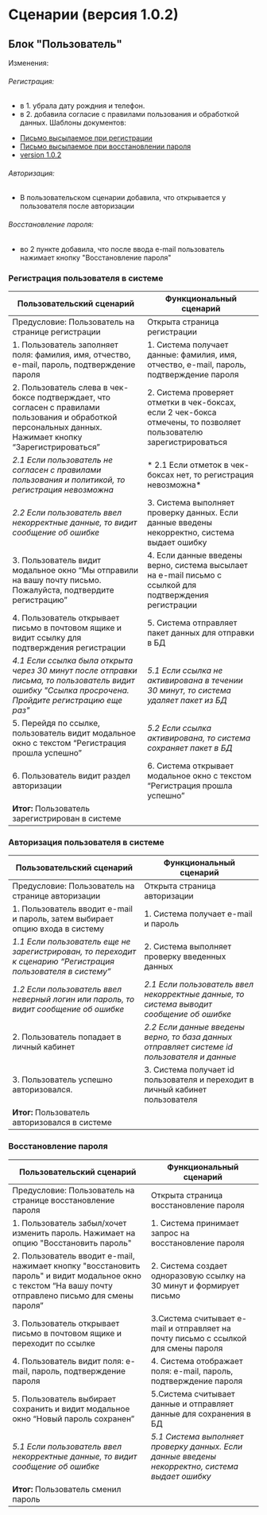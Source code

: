 # Сценарии (версия 1.0.2)
## Блок "Пользователь"
Изменения:
###### Регистрация: 
+ в 1. убрала дату рождния и телефон. 
+ в 2. добавила согласие с правилами пользования и обработкой данных. Шаблоны документов:
 - [Письмо высылаемое при регистрации](https://schstp.github.io/Theater-Platform/scenarios/version_1_0_2/Письмо_Регистрации)
 - [Письмо высылаемое при восстановлении пароля](https://schstp.github.io/Theater-Platform/scenarios/version_1_0_2/Письмо_восстановления)
 - [version 1.0.2](https://schstp.github.io/Theater-Platform/scenarios/version_1_0_2/Политика_Данных)

###### Авторизация: 
+ В пользовательском сценарии добавила, что открывается у пользователя после авторизации

###### Восстановление пароля: 
+ во 2 пункте добавила, что после ввода e-mail пользователь нажимает кнопку "Восстановление пароля"
 
### Регистрация пользователя в системе

|    Пользовательский сценарий                    |    Функциональный сценарий    |
|-------------------------------------------------|-------------------------------|
|Предусловие: Пользователь на странице регистрации|Открыта страница регистрации|  
|1. Пользователь заполняет поля: фамилия, имя, отчество, e-mail, пароль, подтверждение пароля| 1. Система получает данные: фамилия, имя, отчество, e-mail, пароль, подтверждение пароля|
|2. Пользователь слева в чек-боксе подтверждает, что согласен с правилами пользования и обработкой персональных данных. Нажимает кнопку “Зарегистрироваться” | 2. Система проверяет отметки в чек-боксах, если 2 чек-бокса отмечены, то позволяет пользователю зарегистрироваться|
| *2.1 Если пользователь не согласен с правилами пользования и политикой, то регистрация невозможна*|* 2.1  Если отметок в чек-боксах нет, то регистрация невозможна*|
| *2.2 Если пользователь ввел некорректные данные, то видит сообщение об ошибке*|3. Система выполняет проверку данных. Если данные введены некорректно, система выдает ошибку|
|3. Пользователь видит модальное окно “Мы отправили на вашу почту письмо. Пожалуйста, подтвердите регистрацию”|4. Если данные введены верно, система высылает на e-mail письмо с ссылкой для подтверждения регистрации|
|4. Пользователь открывает письмо в почтовом ящике и видит ссылку для подтверждения регистрации|5. Система отправляет пакет данных для отправки в БД|
|*4.1 Если ссылка была открыта через 30 минут после отправки письма, то пользователь видит ошибку "Ссылка просрочена. Пройдите регистрацию еще раз"*|*5.1 Если ссылка не активирована в течении 30 минут, то система удаляет пакет из БД*|
|5. Перейдя по ссылке, пользователь видит модальное окно с текстом “Регистрация прошла успешно”  |*5.2 Если ссылка активирована, то система сохраняет пакет в БД*|
|6. Пользователь видит раздел авторизации |6. Система открывает модальное окно с текстом “Регистрация прошла успешно”|
|**Итог:** Пользователь зарегистрирован в системе||

### Авторизация пользователя в системе

|    Пользовательский сценарий     |    Функциональный сценарий    |
|----------------------------------|-------------------------------|
|Предусловие: Пользователь на странице авторизации|Открыта страница авторизации|  
|1. Пользователь вводит e-mail и пароль, затем выбирает опцию входа в систему |1. Система получает e-mail и пароль|
|*1.1 Если пользователь еще не зарегистрирован, то переходит к сценарию “Регистрация пользователя в систему”*|2. Система выполняет проверку введенных данных|
|*1.2 Если пользователь ввел неверный логин или пароль, то видит сообщение об ошибке*|*2.1 Если пользователь ввел некорректные данные, то система выводит сообщение об ошибке*|
|2. Пользователь попадает в личный кабинет | *2.2 Если данные введены верно, то база данных отправляет системе  id пользователя и данные*|
|3. Пользователь успешно авторизовался.|3. Система получает id пользователя и переходит в личный кабинет пользователя|
|**Итог:** Пользователь авторизовался в системе||

### Восстановление пароля

|    Пользовательский сценарий     |    Функциональный сценарий    |
|----------------------------------|-------------------------------|
|Предусловие: Пользователь на странице восстановление пароля|Открыта страница восстановление пароля| 
|1. Пользователь забыл/хочет изменить пароль. Нажимает на опцию "Восстановить пароль"|1. Система принимает запрос на восстановление пароля|
|2. Пользователь вводит e-mail, нажимает кнопку "восстановить пароль" и видит модальное окно с текстом “На вашу почту отправлено письмо для смены пароля”|2. Система создает одноразовую ссылку на 30 минут и формирует письмо|
|3. Пользователь открывает письмо в почтовом ящике и переходит по ссылке|3.Система считывает e-mail и отправляет на почту письмо с ссылкой для смены пароля|
|4. Пользователь видит поля: e-mail, пароль, подтверждение пароля |4. Система отображает поля: e-mail, пароль, подтверждение пароля|
|5. Пользователь выбирает сохранить и видит модальное окно “Новый пароль сохранен”|5.Система считывает данные и отправляет данные для сохранения в БД|
|*5.1 Если пользователь ввел некорректные данные, то видит сообщение об ошибке*|*5.1 Система выполняет проверку данных. Если данные введены некорректно, система выдает ошибку*|
|**Итог:** Пользователь сменил пароль||

